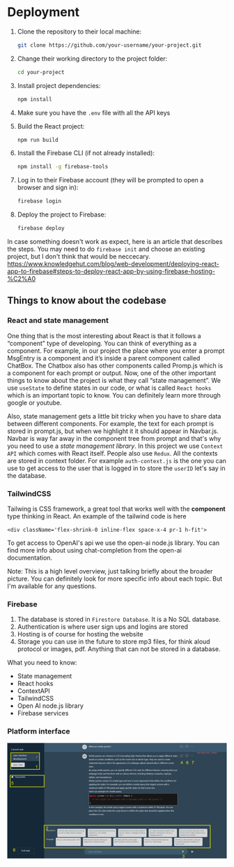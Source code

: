 # Deployment 

1. Clone the repository to their local machine:

   ```bash
   git clone https://github.com/your-username/your-project.git
   ```

2. Change their working directory to the project folder:

   ```bash
   cd your-project
   ```

3. Install project dependencies:

   ```bash
   npm install
   ```

4. Make sure you have the `.env` file with all the API keys 

5. Build the React project:

   ```bash
   npm run build
   ```

6. Install the Firebase CLI (if not already installed):

   ```bash
   npm install -g firebase-tools
   ```

7. Log in to their Firebase account (they will be prompted to open a browser and sign in):

   ```bash
   firebase login
   ```

8. Deploy the project to Firebase:

   ```bash
   firebase deploy
   ```
In case something doesn't work as expect, here is an article that describes the steps. You may need to do `firebase init` and choose an existing project, but I don't think that would be neccecary. 
https://www.knowledgehut.com/blog/web-development/deploying-react-app-to-firebase#steps-to-deploy-react-app-by-using-firebase-hosting-%C2%A0


## Things to know about the codebase
### React and state management
One thing that is the most interesting about React is that it follows a “component” type of developing. You can think of everything as a component. For example, in our project the place where you enter a prompt MsgEntry is a component and it’s inside a parent component called ChatBox. The Chatbox also has other components called Promp.js which is a component for each prompt or output. Now, one of the other important things to know about the project is what they call “state management”. We use `useState` to define states in our code, or what is called `React hooks` which is an important topic to know. You can definitely learn more through google or youtube. 

Also, state management gets a little bit tricky when you have to share data between different components. For example, the text for each prompt is stored in prompt.js, but when we highlight it it should appear in Navbar.js. Navbar is way far away in the component tree from prompt and that's why you need to use a *state management library*. In this project we use `Context API` which comes with React itself. People also use `Redux`. All the contexts are stored in context folder. For example `auth-context.js` is the one you can use to get access to the user that is logged in to store the `userID` let's say in the database. 

### TailwindCSS
Tailwing is CSS framework, a great tool that works well with the **component** type thinking in React. An example of the tailwind code is here 
```react            
<div className='flex-shrink-0 inline-flex space-x-4 pr-1 h-fit'>
```

To get access to OpenAI's api we use the open-ai node.js library. You can find more info about using chat-completion from the open-ai documentation. 

Note: This is a high level overview, just talking briefly about the broader picture. You can definitely look for more specific info about each topic. But I'm available for any questions. 

### Firebase
1. The database is stored in `Firestore Database`. It is a No SQL database.
2. Authentication is where user sign ups and logins are stored
3. Hosting is of course for hosting the website
4. Storage you can use in the future to store mp3 files, for think aloud protocol or images, pdf. Anything that can not be stored in a database. 

What you need to know: 
- State management
- React hooks
- ContextAPI
- TailwindCSS
- Open AI node.js library
- Firebase services 

### Platform interface

![interface](public\interface.png)
